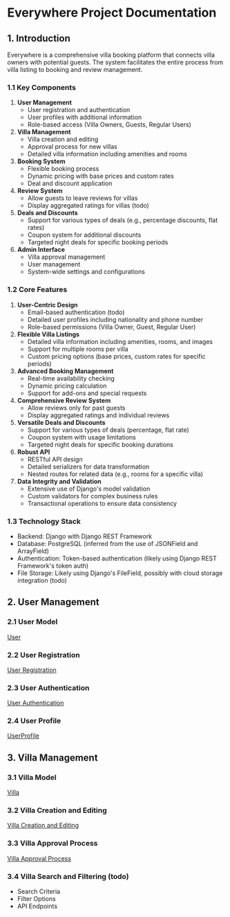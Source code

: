 # Everywhere Project Documentation

## 1. Introduction

Everywhere is a comprehensive villa booking platform that connects villa owners with potential guests. The system facilitates the entire process from villa listing to booking and review management.

### 1.1 Key Components

1. **User Management**
   - User registration and authentication
   - User profiles with additional information
   - Role-based access (Villa Owners, Guests, Regular Users)
2. **Villa Management**
   - Villa creation and editing
   - Approval process for new villas
   - Detailed villa information including amenities and rooms
3. **Booking System**
   - Flexible booking process
   - Dynamic pricing with base prices and custom rates
   - Deal and discount application
4. **Review System**
   - Allow guests to leave reviews for villas
   - Display aggregated ratings for villas (todo)
5. **Deals and Discounts**
   - Support for various types of deals (e.g., percentage discounts, flat rates)
   - Coupon system for additional discounts
   - Targeted night deals for specific booking periods
6. **Admin Interface**
   - Villa approval management
   - User management
   - System-wide settings and configurations

### 1.2 Core Features

1. **User-Centric Design**
   - Email-based authentication (todo)
   - Detailed user profiles including nationality and phone number
   - Role-based permissions (Villa Owner, Guest, Regular User)
2. **Flexible Villa Listings**
   - Detailed villa information including amenities, rooms, and images
   - Support for multiple rooms per villa
   - Custom pricing options (base prices, custom rates for specific periods)
3. **Advanced Booking Management**
   - Real-time availability checking
   - Dynamic pricing calculation
   - Support for add-ons and special requests
4. **Comprehensive Review System**
   - Allow reviews only for past guests
   - Display aggregated ratings and individual reviews
5. **Versatile Deals and Discounts**
   - Support for various types of deals (percentage, flat rate)
   - Coupon system with usage limitations
   - Targeted night deals for specific booking durations
6. **Robust API**
   - RESTful API design
   - Detailed serializers for data transformation
   - Nested routes for related data (e.g., rooms for a specific villa)
7. **Data Integrity and Validation**
   - Extensive use of Django's model validation
   - Custom validators for complex business rules
   - Transactional operations to ensure data consistency

### 1.3 Technology Stack

- Backend: Django with Django REST Framework
- Database: PostgreSQL (inferred from the use of JSONField and ArrayField)
- Authentication: Token-based authentication (likely using Django REST Framework's token auth)
- File Storage: Likely using Django's FileField, possibly with cloud storage integration (todo)

## 2. User Management

### 2.1 User Model

[User](user.md)

### 2.2 User Registration

[User Registration](user-registration.md)

### 2.3 User Authentication

[User Authentication ](user-authentication.md)

### 2.4 User Profile

[UserProfile](userprofile.md)

## 3. Villa Management

### 3.1 Villa Model

[Villa](villa.md)

### 3.2 Villa Creation and Editing

[Villa Creation and Editing](villa-creation-and-editing.md)

### 3.3 Villa Approval Process

[Villa Approval Process](villa-approval-process.md)

### 3.4 Villa Search and Filtering (todo)

- Search Criteria
- Filter Options
- API Endpoints
